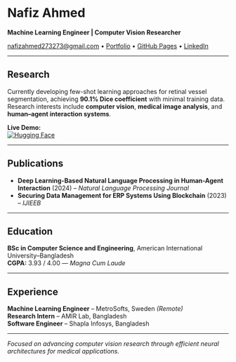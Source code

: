 # Nafiz Ahmed

**Machine Learning Engineer | Computer Vision Researcher**

[nafizahmed273273@gmail.com](mailto:nafizahmed273273@gmail.com) • [Portfolio](https://cv-of-nafiz-ahmed.tiiny.site/) • [GitHub Pages](https://nafishsy.github.io) • [LinkedIn](https://linkedin.com/in/nafishy)

---

## Research

Currently developing few-shot learning approaches for retinal vessel segmentation, achieving **90.1% Dice coefficient** with minimal training data.  
Research interests include **computer vision**, **medical image analysis**, and **human–agent interaction systems**.

**Live Demo:**  
[![Hugging Face](https://img.shields.io/badge/Hugging%20Face-Few--Shot%20Segmentation-yellow?logo=huggingface&logoColor=white)](https://suzera1n-few-shot.hf.space)

---

## Publications

- **Deep Learning-Based Natural Language Processing in Human-Agent Interaction** (2024) – *Natural Language Processing Journal*  
- **Securing Data Management for ERP Systems Using Blockchain** (2023) – *IJIEEB*

---

## Education

**BSc in Computer Science and Engineering**, American International University–Bangladesh  
**CGPA:** 3.93 / 4.00 — *Magna Cum Laude*

---

## Experience

**Machine Learning Engineer** – MetroSofts, Sweden *(Remote)*  
**Research Intern** – AMIR Lab, Bangladesh  
**Software Engineer** – Shapla Infosys, Bangladesh  

---

*Focused on advancing computer vision research through efficient neural architectures for medical applications.*
